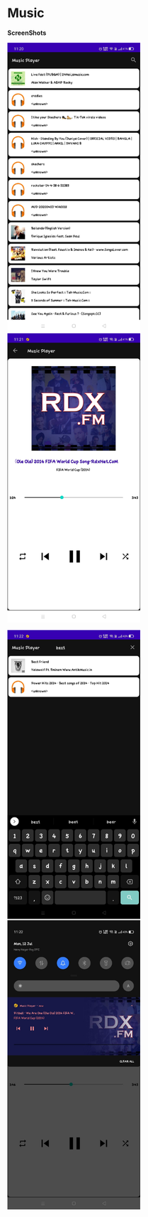 # Music

**ScreenShots**

<img src = "Images/Screenshot_2021-07-12-11-20-40-75_381cc98767dc87ca9541509a2d2c453d.jpg" width = "300" >          <img src = "Images/Screenshot_2021-07-12-11-21-23-94_381cc98767dc87ca9541509a2d2c453d.jpg" width = "300" >

<img src = "Images/Screenshot_2021-07-12-11-22-02-47_381cc98767dc87ca9541509a2d2c453d.jpg" width = "300" >          <img src = "Images/Screenshot_2021-07-12-11-22-31-51_381cc98767dc87ca9541509a2d2c453d.jpg" width = "300" >
